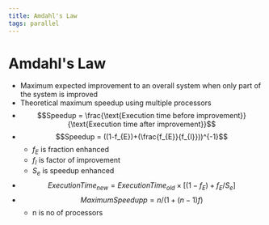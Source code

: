 ```yaml
---
title: Amdahl's Law
tags: parallel
---
```


# Amdahl's Law
- Maximum expected improvement to an overall system when only part of the system is improved
- Theoretical maximum speedup using multiple processors
- $$Speedup = \frac{\text{Execution time before improvement}}{\text{Execution time after improvement}}$$
- $$Speedup = ((1-f_{E})+(\frac{f_{E}}{f_{I}}))^{-1}$$
	- $f_E$ is fraction enhanced
	- $f_{I}$ is factor of improvement
	- $S_{e}$ is speedup enhanced
- $$ExecutionTime_{new} = ExecutionTime_{old}\times [(1-f_{E})+f_{E}/S_{e}]$$ 
- $$MaximumSpeedupp = n/(1+(n-1)f )$$
	- n is no of processors








































































